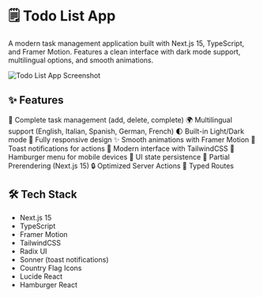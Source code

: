 # 🗒️ Todo List App

A modern task management application built with Next.js 15, TypeScript, and Framer Motion. Features a clean interface with dark mode support, multilingual options, and smooth animations.

![Todo List App Screenshot](https://iili.io/2iTuT2R.png)

## ✨ Features

📝 Complete task management (add, delete, complete)
🌍 Multilingual support (English, Italian, Spanish, German, French)
🌓 Built-in Light/Dark mode
📱 Fully responsive design
✨ Smooth animations with Framer Motion
🔔 Toast notifications for actions
🎨 Modern interface with TailwindCSS
📱 Hamburger menu for mobile devices
💾 UI state persistence
🚀 Partial Prerendering (Next.js 15)
🔒 Optimized Server Actions
🎯 Typed Routes

## 🛠️ Tech Stack

- Next.js 15
- TypeScript
- Framer Motion
- TailwindCSS
- Radix UI
- Sonner (toast notifications)
- Country Flag Icons
- Lucide React
- Hamburger React
